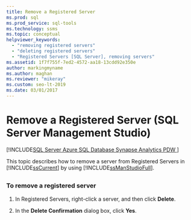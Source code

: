 ```yaml
---
title: Remove a Registered Server
ms.prod: sql
ms.prod_service: sql-tools
ms.technology: ssms
ms.topic: conceptual
helpviewer_keywords: 
  - "removing registered servers"
  - "deleting registered servers"
  - "Registered Servers [SQL Server], removing servers"
ms.assetid: 1f7f755f-7ed2-4572-aa18-13cdd92e350e
author: markingmyname
ms.author: maghan
ms.reviewer: "mikeray"
ms.custom: seo-lt-2019
ms.date: 03/01/2017
---
```


# Remove a Registered Server (SQL Server Management Studio)

[!INCLUDE[SQL Server Azure SQL Database Synapse Analytics PDW ](../../includes/applies-to-version/sql-asdb-asdbmi-asa-pdw.md)]

This topic describes how to remove a server from Registered Servers in [!INCLUDE[ssCurrent](../../includes/sscurrent-md.md)] by using [!INCLUDE[ssManStudioFull](../../includes/ssmanstudiofull-md.md)].

## <a name="SSMSProcedure"></a>

### To remove a registered server

1. In Registered Servers, right-click a server, and then click **Delete**.

2. In the **Delete Confirmation** dialog box, click **Yes**.